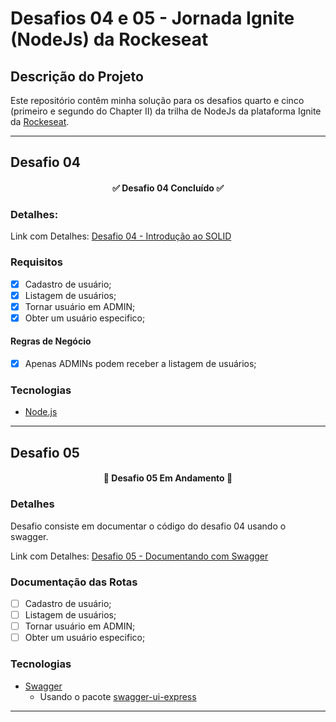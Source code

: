 # Desafios 04 e 05 - Jornada Ignite (NodeJs) da Rockeseat

## Descrição do Projeto
Este repositório contêm minha solução para os desafios quarto e cinco (primeiro e segundo do Chapter II) da trilha de NodeJs da plataforma Ignite da [Rockeseat](https://www.rocketseat.com.br/).
***

## Desafio 04

<h4 align="center"> 
	✅  Desafio 04 Concluído  ✅
</h4>

### Detalhes:
Link com Detalhes: [Desafio 04 - Introdução ao SOLID](https://www.notion.so/Desafio-01-Introdu-o-ao-SOLID-3b9be286fac0482ca3b275473ddd2d72)

### Requisitos
- [x] Cadastro de usuário;
- [x] Listagem de usuários;
- [x] Tornar usuário em ADMIN;
- [x] Obter um usuário especifico;

#### Regras de Negócio
- [x] Apenas ADMINs podem receber a listagem de usuários;

### Tecnologias
- [Node.js](https://nodejs.org/)
***

## Desafio 05

<h4 align="center"> 
	🚧  Desafio 05 Em Andamento  🚧
</h4>

### Detalhes
Desafio consiste em documentar o código do desafio 04 usando o swagger.

Link com Detalhes: [Desafio 05 - Documentando com Swagger](https://www.notion.so/Desafio-02-Documentando-com-Swagger-8ce869ea608743e292851bd951f3239f)

### Documentação das Rotas
- [ ] Cadastro de usuário;
- [ ] Listagem de usuários;
- [ ] Tornar usuário em ADMIN;
- [ ] Obter um usuário especifico;
### Tecnologias
- [Swagger](https://swagger.io//)
	- Usando o pacote [swagger-ui-express](https://www.npmjs.com/package/swagger-ui-express)
***